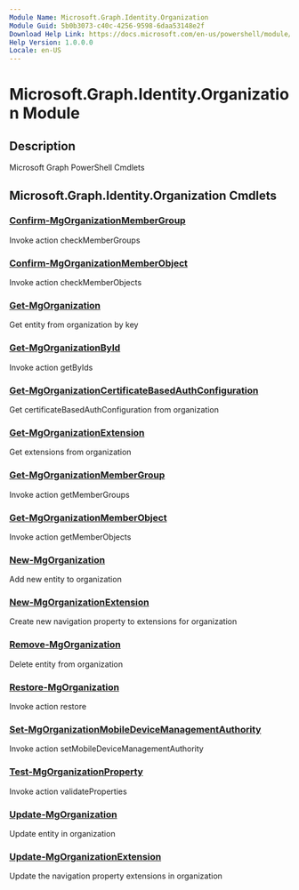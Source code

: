 ```yaml
---
Module Name: Microsoft.Graph.Identity.Organization
Module Guid: 5b0b3073-c40c-4256-9598-6daa53148e2f
Download Help Link: https://docs.microsoft.com/en-us/powershell/module/microsoft.graph.identity.organization
Help Version: 1.0.0.0
Locale: en-US
---
```


# Microsoft.Graph.Identity.Organization Module
## Description
Microsoft Graph PowerShell Cmdlets

## Microsoft.Graph.Identity.Organization Cmdlets
### [Confirm-MgOrganizationMemberGroup](Confirm-MgOrganizationMemberGroup.md)
Invoke action checkMemberGroups

### [Confirm-MgOrganizationMemberObject](Confirm-MgOrganizationMemberObject.md)
Invoke action checkMemberObjects

### [Get-MgOrganization](Get-MgOrganization.md)
Get entity from organization by key

### [Get-MgOrganizationById](Get-MgOrganizationById.md)
Invoke action getByIds

### [Get-MgOrganizationCertificateBasedAuthConfiguration](Get-MgOrganizationCertificateBasedAuthConfiguration.md)
Get certificateBasedAuthConfiguration from organization

### [Get-MgOrganizationExtension](Get-MgOrganizationExtension.md)
Get extensions from organization

### [Get-MgOrganizationMemberGroup](Get-MgOrganizationMemberGroup.md)
Invoke action getMemberGroups

### [Get-MgOrganizationMemberObject](Get-MgOrganizationMemberObject.md)
Invoke action getMemberObjects

### [New-MgOrganization](New-MgOrganization.md)
Add new entity to organization

### [New-MgOrganizationExtension](New-MgOrganizationExtension.md)
Create new navigation property to extensions for organization

### [Remove-MgOrganization](Remove-MgOrganization.md)
Delete entity from organization

### [Restore-MgOrganization](Restore-MgOrganization.md)
Invoke action restore

### [Set-MgOrganizationMobileDeviceManagementAuthority](Set-MgOrganizationMobileDeviceManagementAuthority.md)
Invoke action setMobileDeviceManagementAuthority

### [Test-MgOrganizationProperty](Test-MgOrganizationProperty.md)
Invoke action validateProperties

### [Update-MgOrganization](Update-MgOrganization.md)
Update entity in organization

### [Update-MgOrganizationExtension](Update-MgOrganizationExtension.md)
Update the navigation property extensions in organization

